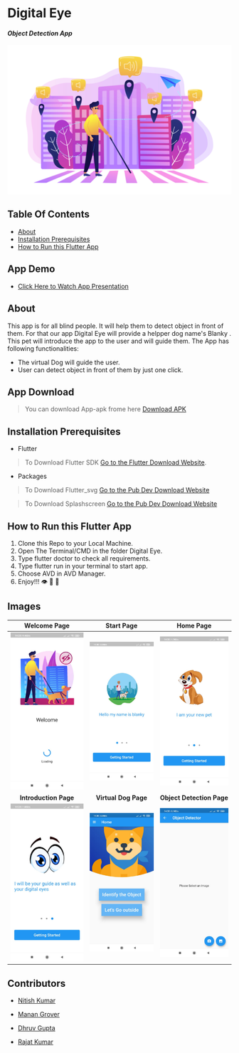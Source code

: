 # Digital Eye
#### *Object Detection App*
![Blind Guy Photo](./assets/images/blind1.jpg)

## Table Of Contents
  - [About](#about)
  - [Installation Prerequisites](#installation-prerequisites)
  - [How to Run this Flutter App](#how-to-run-this-flutter-app)

## App Demo
- [Click Here to Watch App Presentation](https://docs.google.com/presentation/d/1-qcr59SNWyXHpy0Z3sxRwg-KXZ9oB02NXuB12Y_2RbY/edit?usp=sharing)


## About
This app is for all blind people. It will help them to detect object in front of them. For that our app Digital Eye will provide a helpper dog name's Blanky .
This pet will introduce the app to the user and will guide them. The App has following functionalities:

- The virtual Dog will guide the user.
- User can detect object in front of them by just one click.

## App Download
> You can download App-apk frome here [Download APK](https://drive.google.com/file/d/1vmOv7OzjDYYY0GI_tfE0CqbHVtdAcmsf/view?usp=sharing)

## Installation Prerequisites
- Flutter

>To Download Flutter SDK [Go to the Flutter Download Website](https://flutter.dev/docs/get-started/install).

- Packages
  
>To Download Flutter_svg  [Go to the Pub Dev Download Website](https://pub.dev/packages/flutter_svg)

>To Download Splashscreen  [Go to the Pub Dev Download Website](https://pub.dev/packages/splashscreen)

## How to Run this Flutter App
1. Clone this Repo to your Local Machine.
2.  Open The Terminal/CMD in the folder Digital Eye.
3.  Type flutter doctor to check all requirements.
4. Type flutter run in your terminal to start app.
5. Choose AVD in AVD Manager.
6. Enjoy!!! :eye: :dog: :man:

## Images
Welcome Page|Start Page|Home Page
:---------------------------------:|:---------------------------------:|:---------------------------------:|
<img src="assets/images/rename.jpeg" width="250">|<img src="assets/images/blanky.jpeg" width="250">|<img src="assets/images/pet.jpeg" width="250">
**Introduction Page**|**Virtual Dog Page**|**Object Detection Page**
<img src="assets/images/eye.jpeg" width="250">|<img src="assets/images/homedog.jpeg" width="250">|<img src="assets/images/object.jpeg" width="250">


## Contributors

- [Nitish Kumar](https://github.com/Nitish9711)

- [Manan Grover](https://github.com/manan-grover)

- [Dhruv Gupta](https://github.com/dhruvg029)

- [Rajat Kumar](https://github.com/Rajat10Kumar)

